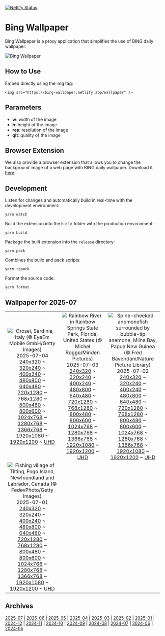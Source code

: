 [![Netlify Status](https://api.netlify.com/api/v1/badges/65b1ff01-580c-4c31-972b-5e0ab2d51260/deploy-status)](https://app.netlify.com/sites/bing-wallpaper/deploys)

# Bing Wallpaper

Bing Wallpaper is a proxy application that simplifies the use of BING daily wallpaper.

![Bing Wallpaper](https://bing-wallpaper.netlify.app/wallpaper)

## How to Use

Embed directly using the img tag:

```
<img src="https://bing-wallpaper.netlify.app/wallpaper" />
```

## Parameters

- **w**: width of the image
- **h**: height of the image
- **res**: resolution of the image
- **qlt**: quality of the image

## Browser Extension

We also provide a browser extension that allows you to change the background image of a web page with BING daily wallpaper. Download it [here](https://github.com/antiheroguy/bing-wallpaper/releases).

## Development

Listen for changes and automatically build in real-time with the development environment:

```
yarn watch
```

Build the extension into the `build` folder with the production environment:

```
yarn build
```

Package the built extension into the `release` directory:

```
yarn pack
```

Combines the build and pack scripts:

```
yarn repack
```

Format the source code:

```
yarn format
```

## Wallpaper for 2025-07
|      |      |      |
| :----: | :----: | :----: |
|![Orosei, Sardinia, Italy (© EyeEm Mobile GmbH/Getty Images)](https://www.bing.com/th?id=OHR.OroseiSardegna_ROW4878996208_320x240.jpg)<br />2025-07-04<br />[240x320](https://www.bing.com/th?id=OHR.OroseiSardegna_ROW4878996208_240x320.jpg) ~ [320x240](https://www.bing.com/th?id=OHR.OroseiSardegna_ROW4878996208_320x240.jpg) ~ [400x240](https://www.bing.com/th?id=OHR.OroseiSardegna_ROW4878996208_400x240.jpg) ~ [480x800](https://www.bing.com/th?id=OHR.OroseiSardegna_ROW4878996208_480x800.jpg) ~ [640x480](https://www.bing.com/th?id=OHR.OroseiSardegna_ROW4878996208_640x480.jpg) ~ [720x1280](https://www.bing.com/th?id=OHR.OroseiSardegna_ROW4878996208_720x1280.jpg) ~ [768x1280](https://www.bing.com/th?id=OHR.OroseiSardegna_ROW4878996208_768x1280.jpg) ~ [800x480](https://www.bing.com/th?id=OHR.OroseiSardegna_ROW4878996208_800x480.jpg) ~ [800x600](https://www.bing.com/th?id=OHR.OroseiSardegna_ROW4878996208_800x600.jpg) ~ [1024x768](https://www.bing.com/th?id=OHR.OroseiSardegna_ROW4878996208_1024x768.jpg) ~ [1280x768](https://www.bing.com/th?id=OHR.OroseiSardegna_ROW4878996208_1280x768.jpg) ~ [1366x768](https://www.bing.com/th?id=OHR.OroseiSardegna_ROW4878996208_1366x768.jpg) ~ [1920x1080](https://www.bing.com/th?id=OHR.OroseiSardegna_ROW4878996208_1920x1080.jpg) ~ [1920x1200](https://www.bing.com/th?id=OHR.OroseiSardegna_ROW4878996208_1920x1200.jpg) ~ [UHD](https://www.bing.com/th?id=OHR.OroseiSardegna_ROW4878996208_UHD.jpg)|![Rainbow River in Rainbow Springs State Park, Florida, United States (© Michel Roggo/Minden Pictures)](https://www.bing.com/th?id=OHR.RainbowRiver_ROW4765713461_320x240.jpg)<br />2025-07-03<br />[240x320](https://www.bing.com/th?id=OHR.RainbowRiver_ROW4765713461_240x320.jpg) ~ [320x240](https://www.bing.com/th?id=OHR.RainbowRiver_ROW4765713461_320x240.jpg) ~ [400x240](https://www.bing.com/th?id=OHR.RainbowRiver_ROW4765713461_400x240.jpg) ~ [480x800](https://www.bing.com/th?id=OHR.RainbowRiver_ROW4765713461_480x800.jpg) ~ [640x480](https://www.bing.com/th?id=OHR.RainbowRiver_ROW4765713461_640x480.jpg) ~ [720x1280](https://www.bing.com/th?id=OHR.RainbowRiver_ROW4765713461_720x1280.jpg) ~ [768x1280](https://www.bing.com/th?id=OHR.RainbowRiver_ROW4765713461_768x1280.jpg) ~ [800x480](https://www.bing.com/th?id=OHR.RainbowRiver_ROW4765713461_800x480.jpg) ~ [800x600](https://www.bing.com/th?id=OHR.RainbowRiver_ROW4765713461_800x600.jpg) ~ [1024x768](https://www.bing.com/th?id=OHR.RainbowRiver_ROW4765713461_1024x768.jpg) ~ [1280x768](https://www.bing.com/th?id=OHR.RainbowRiver_ROW4765713461_1280x768.jpg) ~ [1366x768](https://www.bing.com/th?id=OHR.RainbowRiver_ROW4765713461_1366x768.jpg) ~ [1920x1080](https://www.bing.com/th?id=OHR.RainbowRiver_ROW4765713461_1920x1080.jpg) ~ [1920x1200](https://www.bing.com/th?id=OHR.RainbowRiver_ROW4765713461_1920x1200.jpg) ~ [UHD](https://www.bing.com/th?id=OHR.RainbowRiver_ROW4765713461_UHD.jpg)|![Spine-cheeked anemonefish surrounded by bubble-tip anemone, Milne Bay, Papua New Guinea (© Fred Bavendam/Nature Picture Library)](https://www.bing.com/th?id=OHR.MaroonClownfish_ROW4636021251_320x240.jpg)<br />2025-07-02<br />[240x320](https://www.bing.com/th?id=OHR.MaroonClownfish_ROW4636021251_240x320.jpg) ~ [320x240](https://www.bing.com/th?id=OHR.MaroonClownfish_ROW4636021251_320x240.jpg) ~ [400x240](https://www.bing.com/th?id=OHR.MaroonClownfish_ROW4636021251_400x240.jpg) ~ [480x800](https://www.bing.com/th?id=OHR.MaroonClownfish_ROW4636021251_480x800.jpg) ~ [640x480](https://www.bing.com/th?id=OHR.MaroonClownfish_ROW4636021251_640x480.jpg) ~ [720x1280](https://www.bing.com/th?id=OHR.MaroonClownfish_ROW4636021251_720x1280.jpg) ~ [768x1280](https://www.bing.com/th?id=OHR.MaroonClownfish_ROW4636021251_768x1280.jpg) ~ [800x480](https://www.bing.com/th?id=OHR.MaroonClownfish_ROW4636021251_800x480.jpg) ~ [800x600](https://www.bing.com/th?id=OHR.MaroonClownfish_ROW4636021251_800x600.jpg) ~ [1024x768](https://www.bing.com/th?id=OHR.MaroonClownfish_ROW4636021251_1024x768.jpg) ~ [1280x768](https://www.bing.com/th?id=OHR.MaroonClownfish_ROW4636021251_1280x768.jpg) ~ [1366x768](https://www.bing.com/th?id=OHR.MaroonClownfish_ROW4636021251_1366x768.jpg) ~ [1920x1080](https://www.bing.com/th?id=OHR.MaroonClownfish_ROW4636021251_1920x1080.jpg) ~ [1920x1200](https://www.bing.com/th?id=OHR.MaroonClownfish_ROW4636021251_1920x1200.jpg) ~ [UHD](https://www.bing.com/th?id=OHR.MaroonClownfish_ROW4636021251_UHD.jpg)|
|![Fishing village of Tilting, Fogo Island, Newfoundland and Labrador, Canada (© FedevPhoto/Getty Images)](https://www.bing.com/th?id=OHR.CanadaDayFogo_ROW4542871312_320x240.jpg)<br />2025-07-01<br />[240x320](https://www.bing.com/th?id=OHR.CanadaDayFogo_ROW4542871312_240x320.jpg) ~ [320x240](https://www.bing.com/th?id=OHR.CanadaDayFogo_ROW4542871312_320x240.jpg) ~ [400x240](https://www.bing.com/th?id=OHR.CanadaDayFogo_ROW4542871312_400x240.jpg) ~ [480x800](https://www.bing.com/th?id=OHR.CanadaDayFogo_ROW4542871312_480x800.jpg) ~ [640x480](https://www.bing.com/th?id=OHR.CanadaDayFogo_ROW4542871312_640x480.jpg) ~ [720x1280](https://www.bing.com/th?id=OHR.CanadaDayFogo_ROW4542871312_720x1280.jpg) ~ [768x1280](https://www.bing.com/th?id=OHR.CanadaDayFogo_ROW4542871312_768x1280.jpg) ~ [800x480](https://www.bing.com/th?id=OHR.CanadaDayFogo_ROW4542871312_800x480.jpg) ~ [800x600](https://www.bing.com/th?id=OHR.CanadaDayFogo_ROW4542871312_800x600.jpg) ~ [1024x768](https://www.bing.com/th?id=OHR.CanadaDayFogo_ROW4542871312_1024x768.jpg) ~ [1280x768](https://www.bing.com/th?id=OHR.CanadaDayFogo_ROW4542871312_1280x768.jpg) ~ [1366x768](https://www.bing.com/th?id=OHR.CanadaDayFogo_ROW4542871312_1366x768.jpg) ~ [1920x1080](https://www.bing.com/th?id=OHR.CanadaDayFogo_ROW4542871312_1920x1080.jpg) ~ [1920x1200](https://www.bing.com/th?id=OHR.CanadaDayFogo_ROW4542871312_1920x1200.jpg) ~ [UHD](https://www.bing.com/th?id=OHR.CanadaDayFogo_ROW4542871312_UHD.jpg)|

## Archives
[2025-07](/archives/2025-07/) | [2025-06](/archives/2025-06/) | [2025-05](/archives/2025-05/) | [2025-04](/archives/2025-04/) | [2025-03](/archives/2025-03/) | [2025-02](/archives/2025-02/) | [2025-01](/archives/2025-01/) | [2024-12](/archives/2024-12/) | [2024-11](/archives/2024-11/) | [2024-10](/archives/2024-10/) | [2024-09](/archives/2024-09/) | [2024-08](/archives/2024-08/) | [2024-07](/archives/2024-07/) | [2024-06](/archives/2024-06/) | [2024-05](/archives/2024-05/)
